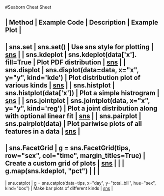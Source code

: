 #Seaborn Cheat Sheet

| Method	| Example Code				| Description				| Example Plot				|
-----------------------------------------------------------------------------------------------------------------------------------------
| sns.set	| sns.set()				| Use sns style for plotting		| [sns](./images/sns_styleplot.png)	|
| sns.kdeplot	| sns.kdeplot(data['x']. fill=True 	| Plot PDF distribution			| [sns](./images/sns_kdeplot.png)	|
| sns.displot	| sns.displot(data=data, x="x", y="y", kind='kde') | Plot distribution plot of various kinds | [sns](./images/sns_displot.png)	|
| sns.histplot	| sns.histplot(data['x'])	        | Plot a simple histrogram     	       | [sns](./images/sns_histplot.png)	|
| sns.jointplot	| sns.jointplot(data, x="x", y="y", kind='reg') | Plot a joint distribution along with optional linear fit | [sns](./images/sns_jointplot.png)	|
| sns.pairplot	| sns.pairplot(data)  	     	    	| Plot pariwise plots of all features in a data   | [sns](./images/sns_pairplot.png)	|
-----------------------------------------------------------------------------------------------------------------------------------------
| sns.FacetGrid	| g = sns.FacetGrid(tips, row="sex", col="time", margin_titles=True) | Create a custom grid of plots | [sns](./images/sns_facetgrid.png)	|
|  		| g.map(sns.kdeplot, "pct")	     		 		     | 	      	       	       	     | 					|
-----------------------------------------------------------------------------------------------------------------------------------------
| sns.catplot	| g = sns.catplot(data=tips, x="day", y="total_bill", hue="sex", kind="box") | Make bar plots of different kinds	| [sns](./images/sns_catplot.png)	|
